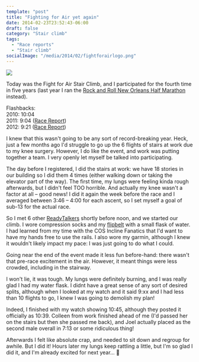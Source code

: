 ```yaml
---
template: "post"
title: "Fighting for Air yet again"
date: 2014-02-23T23:52:43-06:00
draft: false
category: "Stair climb"
tags:
  - "Race reports"
  - "Stair climb"
socialImage: "/media/2014/02/fightforairlogo.png"
---
```



![](/media/2014/02/fightforairlogo.png)

Today was the Fight for Air Stair Climb, and I participated for the fourth time in five years (last year I ran the [Rock and Roll New Orleans Half Marathon](/posts/2013-02-rock-n-roll-new-orleans-half-race-report) instead).

Flashbacks:  
2010: 10:04  
2011: 9:04 ([Race Report](/posts/2011-02-fight-for-air-stair-climb-race-report/))  
2012: 9:21 ([Race Report](/posts/2012-02-fight-for-air-stair-climb-2012-race-report/))

I knew that this wasn't going to be any sort of record-breaking year. Heck, just a few months ago I'd struggle to go up the 6 flights of stairs at work due to my knee surgery. However, I do like the event, and work was putting together a team. I very openly let myself be talked into participating. 

The day before I registered, I did the stairs at work: we have 18 stories in our building so I did them 4 times (either walking down or taking the elevator part of the way). The first time, my lungs were feeling kinda rough afterwards, but I didn't feel TOO horrible. And actually my knee wasn't a factor at all &#8211; good news! I did it again the week before the race and I averaged between 3:46 &#8211; 4:00 for each ascent, so I set myself a goal of sub-13 for the actual race. 

So I met 6 other [ReadyTalkers](http://www.readytalk.com) shortly before noon, and we started our climb. I wore compression socks and my [flipbelt](http://flipbelt.com/) with a small flask of water. I had learned from my time with the COS Incline Fanatics that I'd want to have my hands free to use the rails. I also wore my garmin, although I knew it wouldn't likely impact my pace: I was just going to do what I could. 

Going near the end of the event made it less fun before-hand: there wasn't that pre-race excitement in the air. However, it meant things were less crowded, including in the stairway.

I won't lie, it was tough. My lungs were definitely burning, and I was really glad I had my water flask. I didnt have a great sense of any sort of desired splits, although when I looked at my watch and it said 9:xx and I had less than 10 flights to go, I knew I was going to demolish my plan!

Indeed, I finished with my watch showing 10:45, although they posted it officially as 10:39. Colleen from work finished ahead of me (I'd passed her on the stairs but then she passed me back), and Joel actually placed as the second male overall in 7:13 or some ridiculous thing! 

Afterwards I felt like absolute crap, and needed to sit down and regroup for awhile. But I did it! Hours later my lungs keep rattling a little, but I'm so glad I did it, and I'm already excited for next year&#8230; 🙂